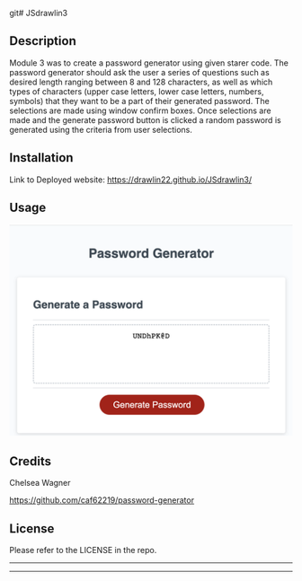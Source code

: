 git# JSdrawlin3

## Description

Module 3 was to create a password generator using given starer code. The password generator should ask the user a series of questions such as desired length ranging between 8 and 128 characters, as well as which types of characters (upper case letters, lower case letters, numbers, symbols) that they want to be a part of their generated password. The selections are made using window confirm boxes. Once selections are made and the generate password button is clicked a random password is generated using the criteria from user selections.

## Installation

Link to Deployed website:
https://drawlin22.github.io/JSdrawlin3/


## Usage
![Password Generator](<img/Password Generator.png>)


## Credits


Chelsea Wagner

https://github.com/caf62219/password-generator



## License

Please refer to the LICENSE in the repo.

---
---








